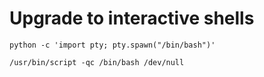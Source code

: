 # Upgrade to interactive shells

```text
python -c 'import pty; pty.spawn("/bin/bash")'
```

```text
/usr/bin/script -qc /bin/bash /dev/null
```


